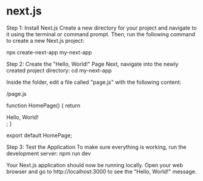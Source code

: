 # next.js
Step 1: Install Next.js
Create a new directory for your project and navigate to it using the terminal or command prompt. Then, run the following command to create a new Next.js project:

npx create-next-app my-next-app


Step 2: Create the "Hello, World!" Page
Next, navigate into the newly created project directory:
cd my-next-app

Inside the folder, edit a file called "page.js" with the following content:

/page.js

function HomePage() {
  return <div>Hello, World!</div>;
}

export default HomePage;

Step 3: Test the Application
To make sure everything is working, run the development server:
npm run dev

Your Next.js application should now be running locally. Open your web browser and go to http://localhost:3000 to see the "Hello, World!" message.
